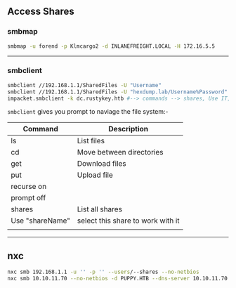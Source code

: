 ## Access Shares

### smbmap
```sh
smbmap -u forend -p Klmcargo2 -d INLANEFREIGHT.LOCAL -H 172.16.5.5
```


---

### smbclient
```sh
smbclient //192.168.1.1/SharedFiles -U "Username"
smbclient //192.168.1.1/SharedFiles -U "hexdump.lab/Username%Password"
impacket.smbclient -k dc.rustykey.htb #--> commands --> shares, Use IT, ls, 
```

`smbclient` gives you prompt to naviage the file system:-

| Command         | Description                       |
| --------------- | --------------------------------- |
| ls              | List files                        |
| cd              | Move between directories          |
| get             | Download files                    |
| put             | Upload file                       |
| recurse on      |                                   |
| prompt off      |                                   |
| shares          | List all shares                   |
| Use "shareName" | select this share to work with it |
|                 |                                   |

---

## nxc

```sh
nxc smb 192.168.1.1 -u '' -p '' --users/--shares --no-netbios
nxc smb 10.10.11.70 --no-netbios -d PUPPY.HTB --dns-server 10.10.11.70 -u 'levi.james' -p 'KingofAkron2025!' --shares
```